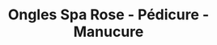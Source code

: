 ---
title: "Ongles Spa Rose - Pédicure - Manucure"
url: /vaudreuil-dorion/ongles-spa-rose-pedicure-manucure/
shop: Kosmetik
---